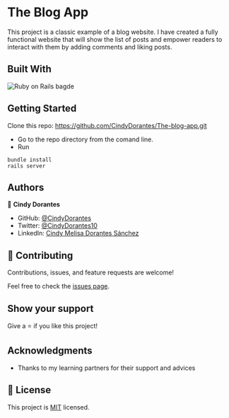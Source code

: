 # The Blog App

This project is a classic example of a blog website. I have created a fully functional website that will show the list of posts and empower readers to interact with them by adding comments and liking posts.

## Built With

<img alt="Ruby on Rails bagde" src="https://img.shields.io/badge/Ruby_on_Rails-CC0000?style=for-the-badge&logo=ruby-on-rails&logoColor=white"><br>

## Getting Started

Clone this repo: https://github.com/CindyDorantes/The-blog-app.git

- Go to the repo directory from the comand line.
- Run 
```
bundle install
rails server
```

## Authors

👤 **Cindy Dorantes**

- GitHub: [@CindyDorantes](https://github.com/CindyDorantes)
- Twitter: [@CindyDorantes10](https://twitter.com/CindyDorantes10)
- LinkedIn: [Cindy Melisa Dorantes Sánchez](https://www.linkedin.com/in/cindydorantessanchez/)


## 🤝 Contributing

Contributions, issues, and feature requests are welcome!

Feel free to check the [issues page](../../issues/).

## Show your support

Give a ⭐️ if you like this project!

## Acknowledgments

- Thanks to my learning partners for their support and advices

## 📝 License

This project is [MIT](./LICENSE) licensed.